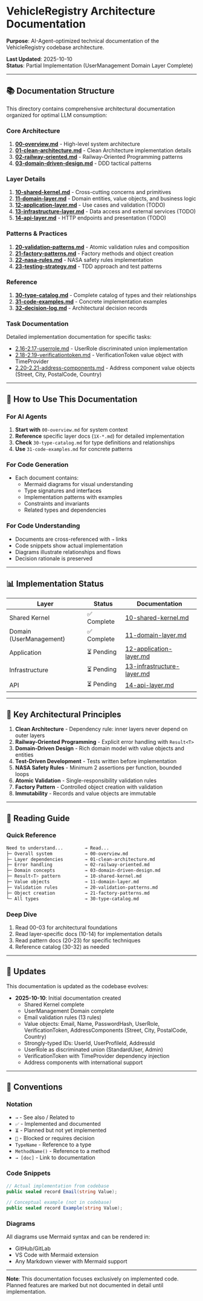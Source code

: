 # VehicleRegistry Architecture Documentation

**Purpose**: AI-Agent-optimized technical documentation of the VehicleRegistry codebase architecture.

**Last Updated**: 2025-10-10  
**Status**: Partial Implementation (UserManagement Domain Layer Complete)

---

## 📚 Documentation Structure

This directory contains comprehensive architectural documentation organized for optimal LLM consumption:

### Core Architecture

1. **[00-overview.md](./00-overview.md)** - High-level system architecture
2. **[01-clean-architecture.md](./01-clean-architecture.md)** - Clean Architecture implementation details
3. **[02-railway-oriented.md](./02-railway-oriented.md)** - Railway-Oriented Programming patterns
4. **[03-domain-driven-design.md](./03-domain-driven-design.md)** - DDD tactical patterns

### Layer Details

1. **[10-shared-kernel.md](./10-shared-kernel.md)** - Cross-cutting concerns and primitives
2. **[11-domain-layer.md](./11-domain-layer.md)** - Domain entities, value objects, and business logic
3. **[12-application-layer.md](./12-application-layer.md)** - Use cases and validation (TODO)
4. **[13-infrastructure-layer.md](./13-infrastructure-layer.md)** - Data access and external services (TODO)
5. **[14-api-layer.md](./14-api-layer.md)** - HTTP endpoints and presentation (TODO)

### Patterns & Practices

1. **[20-validation-patterns.md](./20-validation-patterns.md)** - Atomic validation rules and composition
2. **[21-factory-patterns.md](./21-factory-patterns.md)** - Factory methods and object creation
3. **[22-nasa-rules.md](./22-nasa-rules.md)** - NASA safety rules implementation
4. **[23-testing-strategy.md](./23-testing-strategy.md)** - TDD approach and test patterns

### Reference

1. **[30-type-catalog.md](./30-type-catalog.md)** - Complete catalog of types and their relationships
2. **[31-code-examples.md](./31-code-examples.md)** - Concrete implementation examples
3. **[32-decision-log.md](./32-decision-log.md)** - Architectural decision records

### Task Documentation

Detailed implementation documentation for specific tasks:

- [2.16-2.17-userrole.md](tasks/2.16-2.17-userrole.md) - UserRole discriminated union implementation
- [2.18-2.19-verificationtoken.md](tasks/2.18-2.19-verificationtoken.md) - VerificationToken value object with TimeProvider
- [2.20-2.21-address-components.md](tasks/2.20-2.21-address-components.md) - Address component value objects (Street, City, PostalCode, Country)

---

## 🎯 How to Use This Documentation

### For AI Agents

1. **Start with** `00-overview.md` for system context
2. **Reference** specific layer docs (`1X-*.md`) for detailed implementation
3. **Check** `30-type-catalog.md` for type definitions and relationships
4. **Use** `31-code-examples.md` for concrete patterns

### For Code Generation

- Each document contains:
  - Mermaid diagrams for visual understanding
  - Type signatures and interfaces
  - Implementation patterns with examples
  - Constraints and invariants
  - Related types and dependencies

### For Code Understanding

- Documents are cross-referenced with `→` links
- Code snippets show actual implementation
- Diagrams illustrate relationships and flows
- Decision rationale is preserved

---

## 📊 Implementation Status

| Layer | Status | Documentation |
|-------|--------|---------------|
| Shared Kernel | ✅ Complete | [10-shared-kernel.md](./10-shared-kernel.md) |
| Domain (UserManagement) | ✅ Complete | [11-domain-layer.md](./11-domain-layer.md) |
| Application | ⏳ Pending | [12-application-layer.md](./12-application-layer.md) |
| Infrastructure | ⏳ Pending | [13-infrastructure-layer.md](./13-infrastructure-layer.md) |
| API | ⏳ Pending | [14-api-layer.md](./14-api-layer.md) |

---

## 🔑 Key Architectural Principles

1. **Clean Architecture** - Dependency rule: inner layers never depend on outer layers
2. **Railway-Oriented Programming** - Explicit error handling with `Result<T>`
3. **Domain-Driven Design** - Rich domain model with value objects and entities
4. **Test-Driven Development** - Tests written before implementation
5. **NASA Safety Rules** - Minimum 2 assertions per function, bounded loops
6. **Atomic Validation** - Single-responsibility validation rules
7. **Factory Pattern** - Controlled object creation with validation
8. **Immutability** - Records and value objects are immutable

---

## 📖 Reading Guide

### Quick Reference

```bash
Need to understand...        → Read...
├─ Overall system            → 00-overview.md
├─ Layer dependencies        → 01-clean-architecture.md
├─ Error handling            → 02-railway-oriented.md
├─ Domain concepts           → 03-domain-driven-design.md
├─ Result<T> pattern         → 10-shared-kernel.md
├─ Value objects             → 11-domain-layer.md
├─ Validation rules          → 20-validation-patterns.md
├─ Object creation           → 21-factory-patterns.md
└─ All types                 → 30-type-catalog.md
```

### Deep Dive

1. Read 00-03 for architectural foundations
2. Read layer-specific docs (10-14) for implementation details
3. Read pattern docs (20-23) for specific techniques
4. Reference catalog (30-32) as needed

---

## 🔄 Updates

This documentation is updated as the codebase evolves:

- **2025-10-10**: Initial documentation created
  - Shared Kernel complete
  - UserManagement Domain complete
  - Email validation rules (13 rules)
  - Value objects: Email, Name, PasswordHash, UserRole, VerificationToken, AddressComponents (Street, City, PostalCode, Country)
  - Strongly-typed IDs: UserId, UserProfileId, AddressId
  - UserRole as discriminated union (StandardUser, Admin)
  - VerificationToken with TimeProvider dependency injection
  - Address components with international support

---

## 📝 Conventions

### Notation

- `→` - See also / Related to
- `✅` - Implemented and documented
- `⏳` - Planned but not yet implemented
- `🔴` - Blocked or requires decision
- `TypeName` - Reference to a type
- `MethodName()` - Reference to a method
- `→ [doc]` - Link to documentation

### Code Snippets

```csharp
// Actual implementation from codebase
public sealed record Email(string Value);
```

```csharp
// Conceptual example (not in codebase)
public sealed record Example(string Value);
```

### Diagrams

All diagrams use Mermaid syntax and can be rendered in:

- GitHub/GitLab
- VS Code with Mermaid extension
- Any Markdown viewer with Mermaid support

---

**Note**: This documentation focuses exclusively on implemented code. Planned features are marked but not documented in detail until implementation.
